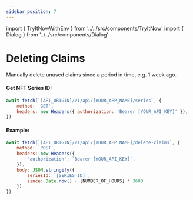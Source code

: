 ```yaml
---
sidebar_position: 7
---
```

import { TryItNowWithEnv } from '../../src/components/TryItNow'
import { Dialog } from '../../src/components/Dialog'

# Deleting Claims

Manually delete unused claims since a period in time, e.g. 1 week ago.

#### Get NFT Series ID:

```js
await fetch(`[API_ORIGIN]/v1/api/[YOUR_APP_NAME]/series`, {
	method: 'GET',
	headers: new Headers({ authorization: 'Bearer [YOUR_API_KEY]' }),
})
```
<TryItNowWithEnv />

#### Example:

```js
await fetch(`[API_ORIGIN]/v1/api/[YOUR_APP_NAME]/delete-claims`, {
	method: `POST`,
	headers: new Headers({
		'authorization': `Bearer [YOUR_API_KEY]`,
	}),
	body: JSON.stringify({
		seriesId: `[SERIES_ID]`,
		since: Date.now() - [NUMBER_OF_HOURS] * 3600
	})
})
```
<TryItNowWithEnv />

<Dialog />